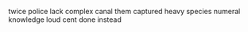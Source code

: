 twice police lack complex canal them captured heavy species numeral knowledge loud cent done instead